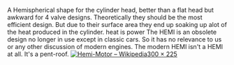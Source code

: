 A Hemispherical shape for the cylinder head, better than a flat head but awkward for 4 valve designs.
Theoretically they should be the most efficient design. But due to their surface area they end up soaking up alot of the heat produced in the cylinder. heat is power
The HEMI is an obsolete design no longer in use except in classic cars. So it has no relevance to us or any other discussion of modern engines.
The modern HEMI isn't a HEMI at all. It's a pent-roof.
[![Hemi-Motor – Wikipedia](https://upload.wikimedia.org/wikipedia/commons/8/88/SOHC_Hemi_Chamber.jpg)300 × 225](https://de.wikipedia.org/wiki/Hemi-Motor)